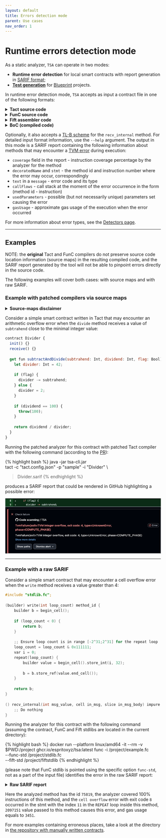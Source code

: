 ```yaml
---
layout: default
title: Errors detection mode
parent: Use cases
nav_order: 1
---
```


# Runtime errors detection mode

As a static analyzer, `TSA` can operate in two modes: 
- **Runtime error detection** for local smart contracts with report generation in [SARIF format](https://sarifweb.azurewebsites.net/);
- [**Test generation**](test-gen-mode) for [Blueprint](https://github.com/ton-org/blueprint) projects.

In runtime error detection mode, `TSA` accepts as input a contract file in one of the following formats:

<details>
    <summary><b>Tact source code</b></summary>

{% highlight bash %}
$ java -jar tsa-cli.jar tact --help

Usage: ton-analysis tact [<options>]

Options for analyzing Tact sources of smart contracts

Contract properties:
  -d, --data=<text>  The serialized contract persistent data
Options:
  -c, --config=<path>   The path to the Tact config (tact.config.json)
  -p, --project=<text>  Name of the Tact project to analyze
  -i, --input=<text>    Name of the Tact smart contract to analyze
  -h, --help            Show this message and exit
{% endhighlight %}
</details>

<details>
    <summary><b>FunC source code</b></summary>

{% highlight bash %}
$ java -jar tsa-cli.jar func --help
Usage: ton-analysis func [<options>]

Options for analyzing FunC sources of smart contracts

Contract properties:
-d, --data=<text>  The serialized contract persistent data

Fift options:
--fift-std=<path>  The path to the Fift standard library (dir containing Asm.fif, Fift.fif)

FunC options:
--func-std=<path>  The path to the FunC standard library file (stdlib.fc)

TlB scheme options:
-t, --tlb=<path>  The path to the parsed TL-B scheme.

Options:
-i, --input=<path>  The path to the FunC source of the smart contract
-h, --help          Show this message and exit
{% endhighlight %}
</details>

  <details>
    <summary><b>Fift assembler code</b></summary>

{% highlight bash %}
$ java -jar tsa-cli.jar fift --help
Usage: ton-analysis fift [<options>]

Options for analyzing smart contracts in Fift assembler

Contract properties:
-d, --data=<text>  The serialized contract persistent data

Fift options:
--fift-std=<path>  The path to the Fift standard library (dir containing Asm.fif, Fift.fif)

Options:
-i, --input=<path>  The path to the Fift assembly of the smart contract
-h, --help          Show this message and exit
{% endhighlight %}
</details>

  <details>
    <summary><b>BoC (compiled code)</b></summary>
    
{% highlight bash %}
$ java -jar tsa-cli.jar boc --help 
Usage: ton-analysis boc [<options>]

Options for analyzing a smart contract in the BoC format

Contract properties:
-d, --data=<text>  The serialized contract persistent data

Options:
-i, --input=<path>  The path to the smart contract in the BoC format
-h, --help          Show this message and exit
{% endhighlight %}
</details>

Optionally, it also accepts a [TL-B scheme](https://docs.ton.org/v3/documentation/data-formats/tlb/tl-b-language) for the `recv_internal` method. For detailed input format information, use the `--help` argument.
The output in this mode is a SARIF report containing the following information about methods that may encounter a [TVM error](https://docs.ton.org/v3/documentation/tvm/tvm-exit-codes) during execution:

- `coverage` field in the report - instruction coverage percentage by the analyzer for the method
- `decoratedName` and `stmt` - the method id and instruction number where the error may occur, correspondingly
- `text` in a `message` - error code and its type
- `callFlows` - call stack at the moment of the error occurrence in the form (method id - instruction)
- `usedParameters` - possible (but not necessarily unique) parameters set causing the error
- `gasUsage` - approximate gas usage of the execution when the error occurred

For more information about error types, see the [Detectors page](../detectors).

---

## Examples

NOTE: the **original** Tact and FunC compilers do not preserve source code location information (source maps) in the resulting compiled code,
and the SARIF report generated by the tool will not be able to pinpoint errors directly in the source code.

The following examples will cover both cases: with source maps and with raw SARIF.

### Example with patched compilers via source maps

<details>
  <summary><b>Source-maps disclaimer</b></summary>

<br>
We use patched versions of the <a href="https://github.com/espritoxyz/tact/tree/tact-debug-info-bundled">Tact compiler</a>,  
<a href="https://github.com/espritoxyz/ton/tree/func-0.4.6-debug-info">FunC compiler</a>,  
and the <a href="https://github.com/jefremof/tsa/tree/pysical-locations">TSA analyzer</a>,<br>
to achieve full error mapping in the source code, as demonstrated in this pull request via <a href="https://github.com/espritoxyz/tsa-actions/pull/2/files">GitHub Actions</a>
</details>

Consider a simple smart contract written in Tact that may encounter an arithmetic overflow error when the `divide` method receives a value of `subtrahend` close to the minimal integer value:

```javascript
contract Divider {
  init() {}
  receive() {}

  get fun subtractAndDivide(subtrahend: Int, dividend: Int, flag: Bool): Int {
    let divider: Int = 42;

    if (flag) {
      divider -= subtrahend;
    } else {
      divider = 2;
    }

    if (dividend == 100) {
      throw(100);
    }

    return dividend / divider;
  }
}
```

Running the patched analyzer for this contract with patched Tact compiler with the following command (according to the [PR](https://github.com/espritoxyz/tsa-actions/pull/2)):

{% highlight bash %}
java -jar tsa-cli.jar \
tact -c "tact.config.json" -p "sample" -i "Divider" \
> Divider.sarif
{% endhighlight %}

produces a SARIF report that could be rendered in GitHub highlighting a possible error:

<img alt="img.png" src="../images/sarif-github-error.png"/>

---

### Example with a raw SARIF

Consider a simple smart contract that may encounter a cell overflow error when the `write` method receives a value greater than 4:

```c
#include "stdlib.fc";

(builder) write(int loop_count) method_id {
    builder b = begin_cell();

    if (loop_count < 0) {
        return b;
    }
    
    ;; Ensure loop count is in range [-2^31;2^31] for the repeat loop
    loop_count = loop_count & 0x111111;
    var i = 0;
    repeat(loop_count) {
        builder value = begin_cell().store_int(i, 32);

        b = b.store_ref(value.end_cell());
    }

    return b;
}

() recv_internal(int msg_value, cell in_msg, slice in_msg_body) impure {
    ;; Do nothing
}
```

Running the analyzer for this contract with the following command 
(assuming the contract, FunC and Fift stdlibs are located in the current directory):

{% highlight bash %}
docker run --platform linux/amd64 -it --rm -v $PWD:/project ghcr.io/espritoxyz/tsa:latest func -i /project/example.fc \
--func-std /project/stdlib.fc \
--fift-std /project/fiftstdlib
{% endhighlight %}

(please note that FunC stdlib is pointed using the specific option `func-std`, not as a part of the input file) identifies the error in the raw SARIF report:

<details>
  <summary><b>Raw SARIF report</b></summary>

{% highlight json %}
{
    "$schema": "https://raw.githubusercontent.com/oasis-tcs/sarif-spec/master/Schemata/sarif-schema-2.1.0.json",
    "version": "2.1.0",
    "runs": [
        {
            "properties": {
                "coverage": {
                    "0": 100.0,
                    "75819": 100.0
                }
            },
            "results": [
                {
                    "codeFlows": [
                        {
                            "threadFlows": [
                                {
                                    "locations": [
                                        {
                                            "location": {
                                                "logicalLocations": [
                                                    {
                                                        "fullyQualifiedName": "Lambda",
                                                        "properties": {
                                                            "stmt": "STREF#5"
                                                        }
                                                    }
                                                ]
                                            }
                                        }
                                    ]
                                },
                                {
                                    "locations": [
                                        {
                                            "location": {
                                                "logicalLocations": [
                                                    {
                                                        "fullyQualifiedName": "Lambda",
                                                        "properties": {
                                                            "stmt": "artificial_jmp_to_TvmOrdContinuation(stmt=TvmStackBasicPushInst(location=Lambda:#0, i=0), savelist=TvmRegisterSavelist(c0=null, c1=null, c2=null, c3=null, c4=null, c5=null, c7=null))#1"
                                                        }
                                                    }
                                                ]
                                            }
                                        }
                                    ]
                                },
                                {
                                    "locations": [
                                        {
                                            "location": {
                                                "logicalLocations": [
                                                    {
                                                        "fullyQualifiedName": "Lambda",
                                                        "properties": {
                                                            "stmt": "implicit RET#7"
                                                        }
                                                    }
                                                ]
                                            }
                                        }
                                    ]
                                },
                                {
                                    "locations": [
                                        {
                                            "location": {
                                                "logicalLocations": [
                                                    {
                                                        "fullyQualifiedName": "Lambda",
                                                        "properties": {
                                                            "stmt": "artificial_jmp_to_TvmOrdContinuation(stmt=TvmStackBasicPushInst(location=Lambda:#0, i=0), savelist=TvmRegisterSavelist(c0=null, c1=null, c2=null, c3=null, c4=null, c5=null, c7=null))#1"
                                                        }
                                                    }
                                                ]
                                            }
                                        }
                                    ]
                                },
                                {
                                    "locations": [
                                        {
                                            "location": {
                                                "logicalLocations": [
                                                    {
                                                        "fullyQualifiedName": "Lambda",
                                                        "properties": {
                                                            "stmt": "implicit RET#7"
                                                        }
                                                    }
                                                ]
                                            }
                                        }
                                    ]
                                },
                                {
                                    "locations": [
                                        {
                                            "location": {
                                                "logicalLocations": [
                                                    {
                                                        "fullyQualifiedName": "Lambda",
                                                        "properties": {
                                                            "stmt": "artificial_jmp_to_TvmOrdContinuation(stmt=TvmStackBasicPushInst(location=Lambda:#0, i=0), savelist=TvmRegisterSavelist(c0=null, c1=null, c2=null, c3=null, c4=null, c5=null, c7=null))#1"
                                                        }
                                                    }
                                                ]
                                            }
                                        }
                                    ]
                                },
                                {
                                    "locations": [
                                        {
                                            "location": {
                                                "logicalLocations": [
                                                    {
                                                        "fullyQualifiedName": "Lambda",
                                                        "properties": {
                                                            "stmt": "implicit RET#7"
                                                        }
                                                    }
                                                ]
                                            }
                                        }
                                    ]
                                },
                                {
                                    "locations": [
                                        {
                                            "location": {
                                                "logicalLocations": [
                                                    {
                                                        "fullyQualifiedName": "Lambda",
                                                        "properties": {
                                                            "stmt": "artificial_jmp_to_TvmOrdContinuation(stmt=TvmStackBasicPushInst(location=Lambda:#0, i=0), savelist=TvmRegisterSavelist(c0=null, c1=null, c2=null, c3=null, c4=null, c5=null, c7=null))#1"
                                                        }
                                                    }
                                                ]
                                            }
                                        }
                                    ]
                                },
                                {
                                    "locations": [
                                        {
                                            "location": {
                                                "logicalLocations": [
                                                    {
                                                        "fullyQualifiedName": "Lambda",
                                                        "properties": {
                                                            "stmt": "implicit RET#7"
                                                        }
                                                    }
                                                ]
                                            }
                                        }
                                    ]
                                },
                                {
                                    "locations": [
                                        {
                                            "location": {
                                                "logicalLocations": [
                                                    {
                                                        "fullyQualifiedName": "Lambda",
                                                        "properties": {
                                                            "stmt": "artificial_jmp_to_TvmOrdContinuation(stmt=TvmStackBasicPushInst(location=Lambda:#0, i=0), savelist=TvmRegisterSavelist(c0=null, c1=null, c2=null, c3=null, c4=null, c5=null, c7=null))#1"
                                                        }
                                                    }
                                                ]
                                            }
                                        }
                                    ]
                                },
                                {
                                    "locations": [
                                        {
                                            "location": {
                                                "logicalLocations": [
                                                    {
                                                        "decoratedName": "75819",
                                                        "properties": {
                                                            "stmt": "REPEAT#11"
                                                        }
                                                    }
                                                ]
                                            }
                                        }
                                    ]
                                }
                            ]
                        }
                    ],
                    "level": "error",
                    "locations": [
                        {
                            "logicalLocations": [
                                {
                                    "decoratedName": "75819"
                                }
                            ]
                        }
                    ],
                    "message": {
                        "text": "TvmFailure(exit=TVM cell overflow, exit code: 8, type=UnknownError)"
                    },
                    "properties": {
                        "gasUsage": 3451,
                        "usedParameters": [
                            "2097151"
                        ],
                        "resultStack": [
                            "0"
                        ]
                    },
                    "ruleId": "cell-overflow"
                }
            ],
            "tool": {
                "driver": {
                    "name": "TSA",
                    "organization": "Explyt"
                }
            }
        }
    ]
}
{% endhighlight %}
</details>

Here the analyzed method has the id `75819`, 
the analyzer covered 100% instructions of this method,
and the `cell overflow` error with exit code `8` occurred in the stmt with the index `11` in the `REPEAT` loop inside this method,
`2097151` value passed to this method causes this error,
and gas usage equals to `3451`.

For more examples containing erroneous places, take a look at the directory in [the repository with manually written contracts](https://github.com/espritoxyz/tsa/tree/master/tsa-test/src/test/resources).
